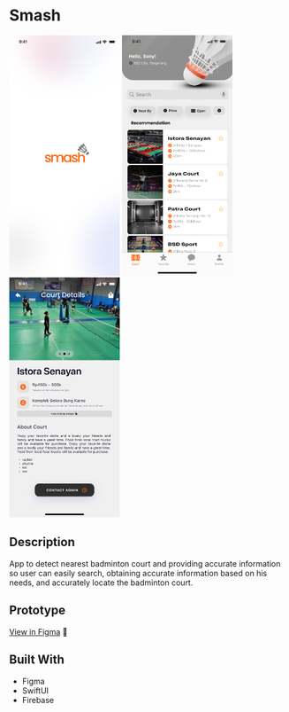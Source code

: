 #  Smash

<img src="https://github.com/Team01-MiniChallenge01ADA/shuttle-spot/blob/main/shuttle-spot/Assets.xcassets/Splash%20Screen.imageset/Splash%20Screen.png" width="200" > <img src="https://github.com/Team01-MiniChallenge01ADA/shuttle-spot/blob/main/shuttle-spot/Assets.xcassets/Home.imageset/Home.png" width="200">
<img src="https://github.com/Team01-MiniChallenge01ADA/shuttle-spot/blob/main/shuttle-spot/Assets.xcassets/Court%20Details.imageset/Court%20Details.png" width="200">

## Description
App to detect nearest badminton court and providing accurate information 
so user can easily search, obtaining accurate information based on his needs, 
and accurately locate the badminton court.

## Prototype
[View in Figma](https://www.figma.com/file/qNzVAUi899j81vMSzJOGqT/Smash?type=design&node-id=207%3A1861&mode=design&t=NJckSLTsVwDeMqCr-1) 📱

## Built With
- Figma
- SwiftUI
- Firebase
